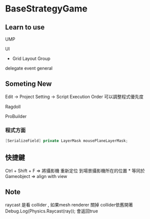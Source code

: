 # BaseStrategyGame



## Learn to use

UMP

UI
* Grid Layout Group


delegate
event
general

## Someting New

Edit -> Project Setting -> Script Execution Order 可以調整程式優先度

Ragdoll

ProBuilder

### 程式方面
```csharp
[SerializeField] private LayerMask mousePlaneLayerMask;
```

## 快捷鍵

Ctrl + Shift + F =>  將攝影機 重新定位 到場景攝影機所在的位置
    * 等同於 Gameobject => align with view

## Note

raycast 是看 collider , 如果mesh renderer 關掉 collider依舊開著  Debug.Log(Physics.Raycast(ray)); 會返回true


